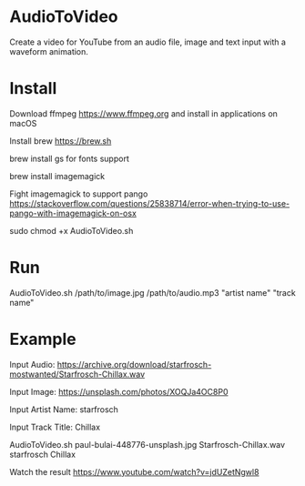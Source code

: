 # AudioToVideo
Create a video for YouTube from an audio file, image and text input with a waveform animation.

# Install

Download ffmpeg https://www.ffmpeg.org and install in applications on macOS

Install brew https://brew.sh

brew install gs for fonts support

brew install imagemagick

Fight imagemagick to support pango https://stackoverflow.com/questions/25838714/error-when-trying-to-use-pango-with-imagemagick-on-osx

sudo chmod +x AudioToVideo.sh

# Run
AudioToVideo.sh /path/to/image.jpg /path/to/audio.mp3 "artist name" "track name"


# Example

Input Audio: https://archive.org/download/starfrosch-mostwanted/Starfrosch-Chillax.wav

Input Image: https://unsplash.com/photos/XOQJa4OC8P0

Input Artist Name: starfrosch

Input Track Title: Chillax

AudioToVideo.sh paul-bulai-448776-unsplash.jpg Starfrosch-Chillax.wav starfrosch Chillax

Watch the result https://www.youtube.com/watch?v=jdUZetNgwl8

